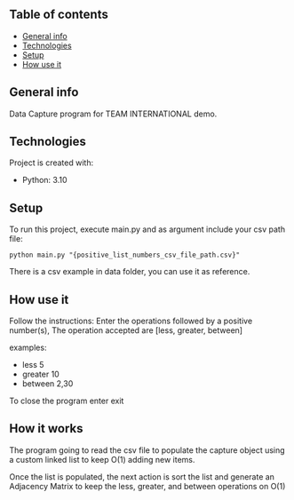 ## Table of contents
* [General info](#general-info)
* [Technologies](#technologies)
* [Setup](#setup)
* [How use it](#how-use-it)

## General info
Data Capture program for TEAM INTERNATIONAL demo.
	
## Technologies
Project is created with:
* Python: 3.10
	
## Setup
To run this project, execute main.py and as argument include your csv path file:
```
python main.py "{positive_list_numbers_csv_file_path.csv}"
```
There is a csv example in data folder, you can use it as reference.

## How use it
Follow the instructions:
Enter the operations followed by a positive number(s), The operation accepted are [less, greater, between]

examples:
* less 5
* greater 10
* between 2,30

To close the program enter exit

## How it works
The program going to read the csv file to populate the capture object using a custom linked list
to keep O(1) adding new items.

Once the list is populated, the next action is sort the list and generate an Adjacency Matrix to keep the 
less, greater, and between operations on O(1)  


